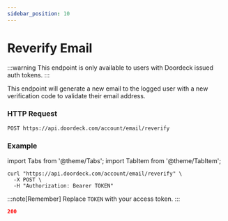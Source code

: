 ```yaml
---
sidebar_position: 10
---
```


# Reverify Email

:::warning
This endpoint is only available to users with Doordeck issued auth tokens.
:::

This endpoint will generate a new email to the logged user with a new verification code to validate their email address.

### HTTP Request
`POST https://api.doordeck.com/account/email/reverify`

### Example

import Tabs from '@theme/Tabs';
import TabItem from '@theme/TabItem';

<Tabs>
<TabItem value="request" label="Request">

```shell showLineNumbers title="CURL"
curl "https://api.doordeck.com/account/email/reverify" \
  -X POST \
  -H "Authorization: Bearer TOKEN"
```

:::note[Remember]
Replace `TOKEN` with your access token.
:::

</TabItem>
<TabItem value="response" label="Response">

```json showLineNumbers title="HTTP CODE"
200
```

</TabItem>
</Tabs>
